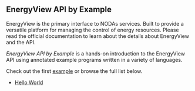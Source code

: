## EnergyView API by Example

EnergyView is the primary interface to NODAs services. Built to provide a versatile platform for managing the control of energy resources. Please read the official documentation to learn about the details about EnergyView and the API.

*EnergyView API by Example* is a hands-on introduction to the EnergyView API using annotated example programs written in a variety of languages.

Check out the first [example](/energyview/hello-world) or browse the full list below.

- [Hello World](energyview/hello-world)
